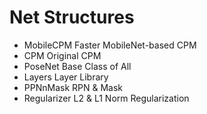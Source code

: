 # Net Structures
*   MobileCPM   Faster MobileNet-based CPM
*   CPM         Original CPM
*   PoseNet     Base Class of All
*   Layers      Layer Library
*   PPNnMask    RPN & Mask
*   Regularizer L2 & L1 Norm Regularization